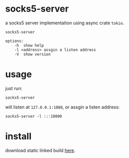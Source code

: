 # socks5-server

a socks5 server implementation using async crate `tokio`.

```text
socks5-server

options:
    -h  show help
    -l <address> assgin a listen address
    -V  show version
```

# usage

just run:

```shell
socks5-server 
```

will listen at `127.0.0.1:1080`, or assgin a listen address:

```shell
socks5-server -l :::10800
```

# install

download static linked build [here](https://github.com/vincascm/socks5-server/releases).

